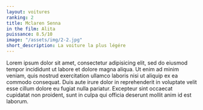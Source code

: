 ```yaml
---
layout: voitures
ranking: 2
title: Mclaren Senna
in the film: Alita
puissance: 8.5/10
image: "/assets/img/2-2.jpg"
short_description: La voiture la plus légére
---
```


Lorem ipsum dolor sit amet, consectetur adipisicing elit, sed do eiusmod tempor incididunt ut labore et dolore magna aliqua. Ut enim ad minim veniam, quis nostrud exercitation ullamco laboris nisi ut aliquip ex ea commodo consequat. Duis aute irure dolor in reprehenderit in voluptate velit esse cillum dolore eu fugiat nulla pariatur. Excepteur sint occaecat cupidatat non proident, sunt in culpa qui officia deserunt mollit anim id est laborum.

